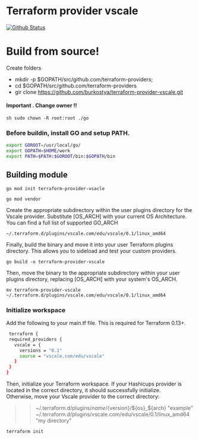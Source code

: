 # Terraform provider vscale

[![Github Status](https://travis-ci.org/joemccann/dillinger.svg?branch=master)](https://github.com/burkostya/terraform-provider-vscale)


# Build from source!
Create folders
  - mkdir -p $GOPATH/src/github.com/terraform-providers;
  - cd $GOPATH/src/github.com/terraform-providers
  - gir clone https://github.com/burkostya/terraform-provider-vscale.git

  #### Important . Change owner !!
  ```sh sudo chown -R root:root ./go ```

  ### Before buildin, install GO and setup PATH.
```sh
export GOROOT=/usr/local/go/
export GOPATH=$HOME/work
export PATH=$PATH:$GOROOT/bin:$GOPATH/bin
  ```
  ##  Building module
 ``` go mod init terraform-provider-vsacle ```

 ```go mod vendor ```

Create the appropriate subdirectory within the user plugins directory for the Vscale provider.  Substitute [OS_ARCH] with your current OS Architecture. You can find a full list of supported GO_ARCH

   ``` ~/.terraform.d/plugins/vscale.com/edu/vscale/0.1/linux_amd64  ```

 Finally, build the binary and move it into your user Terraform plugins directory. This allows you to sideload and test your custom providers.

``` go build -o terraform-provider-vscale  ```

  Then, move the binary to the appropriate subdirectory within your user plugins directory, replacing [OS_ARCH] with your system's OS_ARCH.

  ``` mv terraform-provider-vscale ~/.terraform.d/plugins/vscale.com/edu/vscale/0.1/linux_amd64 ```

  ### Initialize workspace
Add the following to your main.tf  file. This is required for Terraform 0.13+.
 ``` sh
  terraform {
  required_providers {
    vscale = {
      versions = "0.1"
      source = "vscale.com/edu/vscale"
    }
  }
}
 ```
Then, initialize your Terraform workspace. If your Hashicups provider is located in the correct directory, it should successfully initialize.  
Otherwise, move your Vscale provider to the correct directory:
>> ~/.terraform.d/plugins/${name}/${version}/${os}_${arch} "example"
~/.terraform.d/plugins/vscale.com/edu/vscale/0.1/linux_amd64  "my directory"

 ```sh
 terraform init
 ```
